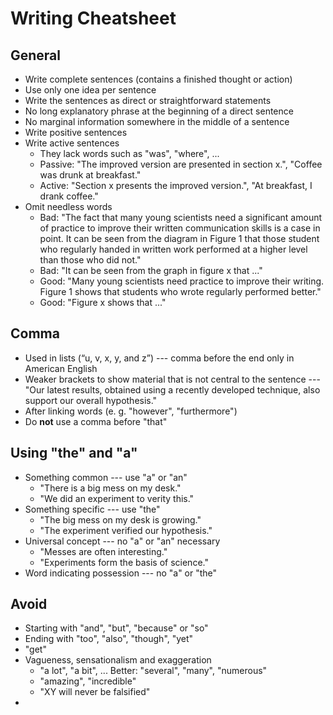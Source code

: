 # Writing Cheatsheet
## General
- Write complete sentences (contains a finished thought or action)
- Use only one idea per sentence
- Write the sentences as direct or straightforward statements
- No long explanatory phrase at the beginning of a direct sentence
- No marginal information somewhere in the middle of a sentence
- Write positive sentences
- Write active sentences
	- They lack words such as "was", "where", ...
	- Passive: "The improved version are presented in section x.", "Coffee was drunk at breakfast."
	- Active: "Section x presents the improved version.", "At breakfast, I drank coffee."
- Omit needless words
	- Bad: "The fact that many young scientists need a significant amount of practice to improve their written communication skills is a case in point. It can be seen from the diagram in Figure 1 that those student who regularly handed in written work performed at a higher level than those who did not."
	- Bad: "It can be seen from the graph in figure x that ..."
	- Good: "Many young scientists need practice to improve their writing. Figure 1 shows that students who wrote regularly performed better."
	- Good: "Figure x shows that ..."

## Comma
- Used in lists (“u, v, x, y, and z”) --- comma before the end only in American English
- Weaker brackets to show material that is not central to the sentence --- "Our latest results, obtained using a recently developed technique, also support our overall hypothesis."
- After linking words (e. g. "however", "furthermore")
- Do **not** use a comma before "that"

## Using "the" and "a"
- Something common --- use "a" or "an"
	- "There is a big mess on my desk."
	- "We did an experiment to verity this."
- Something specific --- use "the"
	- "The big mess on my desk is growing."
	- "The experiment verified our hypothesis."
- Universal concept --- no "a" or "an" necessary
	- "Messes are often interesting."
	- "Experiments form the basis of science."
- Word indicating possession --- no "a" or "the"

## Avoid
- Starting with "and", "but", "because" or "so"
- Ending with "too", "also", "though", "yet"
- "get"
- Vagueness, sensationalism and exaggeration
	- "a lot", "a bit", ... Better: "several", "many", "numerous"
	- "amazing", "incredible"
	- "XY will never be falsified"
- 